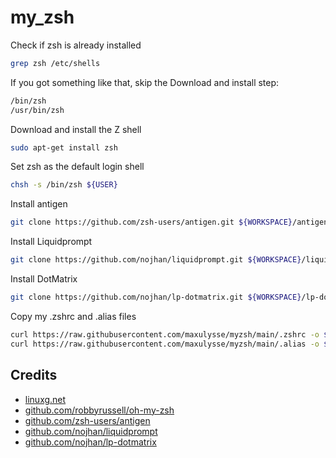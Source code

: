 # my_zsh

Check if zsh is already installed

```bash
grep zsh /etc/shells
```

If you got something like that, skip the Download and install step:

```bash
/bin/zsh  
/usr/bin/zsh
```

Download and install the Z shell

```bash
sudo apt-get install zsh
```

Set zsh as the default login shell

```bash
chsh -s /bin/zsh ${USER}
```

Install antigen

```bash
git clone https://github.com/zsh-users/antigen.git ${WORKSPACE}/antigen
```

Install Liquidprompt

```bash
git clone https://github.com/nojhan/liquidprompt.git ${WORKSPACE}/liquidprompt
```

Install DotMatrix

```bash
git clone https://github.com/nojhan/lp-dotmatrix.git ${WORKSPACE}/lp-dotmatrix
```

Copy my .zshrc and .alias files

```bash
curl https://raw.githubusercontent.com/maxulysse/myzsh/main/.zshrc -o ${HOME}/.zshrc
curl https://raw.githubusercontent.com/maxulysse/myzsh/main/.alias -o ${HOME}/.alias
```

## Credits

- [linuxg.net](http://linuxg.net/how-to-install-zsh-shell-how-to-set-it-as-a-default-login-shell/)
- [github.com/robbyrussell/oh-my-zsh](https://github.com/robbyrussell/oh-my-zsh)
- [github.com/zsh-users/antigen](https://github.com/zsh-users/antigen)
- [github.com/nojhan/liquidprompt](https://github.com/nojhan/liquidprompt)
- [github.com/nojhan/lp-dotmatrix](https://github.com/nojhan/lp-dotmatrix)
